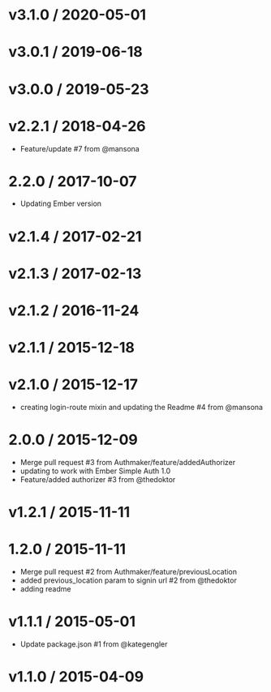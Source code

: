v3.1.0 / 2020-05-01
==================

v3.0.1 / 2019-06-18
==================

v3.0.0 / 2019-05-23
==================

v2.2.1 / 2018-04-26
==================
* Feature/update #7 from @mansona

2.2.0 / 2017-10-07
==================
* Updating Ember version

v2.1.4 / 2017-02-21
==================

v2.1.3 / 2017-02-13
==================

v2.1.2 / 2016-11-24
==================

v2.1.1 / 2015-12-18
==================

v2.1.0 / 2015-12-17
==================
* creating login-route mixin and updating the Readme #4 from @mansona

2.0.0 / 2015-12-09
==================
* Merge pull request #3 from Authmaker/feature/addedAuthorizer
* updating to work with Ember Simple Auth 1.0
* Feature/added authorizer #3 from @thedoktor

v1.2.1 / 2015-11-11
==================

1.2.0 / 2015-11-11
==================
* Merge pull request #2 from Authmaker/feature/previousLocation
* added previous_location param to signin url #2 from @thedoktor
* adding readme

v1.1.1 / 2015-05-01
==================
* Update package.json #1 from @kategengler

v1.1.0 / 2015-04-09
==================
